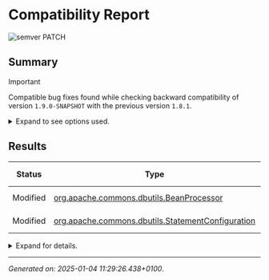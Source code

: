 
# Compatibility Report

![semver PATCH](https://img.shields.io/badge/semver-PATCH-yellow?logo=semver "semver PATCH")

## Summary

> [!IMPORTANT]
>
> Compatible bug fixes found while checking backward compatibility of version `1.9.0-SNAPSHOT` with the previous version `1.8.1`.

<details markdown="1">
<summary>Expand to see options used.</summary>

- **Report only summary**: No
- **Report only changes**: Yes
- **Report only binary-incompatible changes**: No
- **Access modifier filter**: `PROTECTED`
- **Old archives**:
  - ![commons-dbutils 1.8.1](https://img.shields.io/badge/commons_dbutils-1.8.1-blue "commons-dbutils 1.8.1")
- **New archives**:
  - ![commons-dbutils 1.9.0-SNAPSHOT](https://img.shields.io/badge/commons_dbutils-1.9.0_SNAPSHOT-blue "commons-dbutils 1.9.0-SNAPSHOT")
- **Evaluate annotations**: Yes
- **Include synthetic classes and class members**: No
- **Include specific elements**: No
- **Exclude specific elements**: No
- **Ignore all missing classes**: No
- **Ignore specific missing classes**: No
- **Treat changes as errors**:
  - Any changes: No
  - Binary incompatible changes: No
  - Source incompatible changes: No
  - Incompatible changes caused by excluded classes: Yes
  - Semantically incompatible changes: No
  - Semantically incompatible changes, including development versions: No
- **Classpath mode**: `ONE_COMMON_CLASSPATH`
- **Old classpath**:
```

```
- **New classpath**:
```

```

</details>


## Results

| Status   | Type                                                | Serialization       | Compatibility Changes |
|----------|-----------------------------------------------------|---------------------|-----------------------|
| Modified | [org.apache.commons.dbutils.BeanProcessor]          | ![Not serializable] | ![No changes]         |
| Modified | [org.apache.commons.dbutils.StatementConfiguration] | ![Not serializable] | ![No changes]         |

<details markdown="1">
<summary>Expand for details.</summary>

___

<a id="user-content-org.apache.commons.dbutils.beanprocessor"></a>
### `org.apache.commons.dbutils.BeanProcessor`

- [X] Binary-compatible
- [X] Source-compatible
- [X] Serialization-compatible

| Status   | Modifiers | Type  | Name            | Extends    | JDK                         | Serialization       | Compatibility Changes |
|----------|-----------|-------|-----------------|------------|-----------------------------|---------------------|-----------------------|
| Modified | `public`  | Class | `BeanProcessor` | [`Object`] | ~~JDK 8~~ &rarr; **JDK 11** | ![Not serializable] | ![No changes]         |


#### Methods

| Status | Modifiers                   | Generics | Type       | Method           | Annotations | Throws | Compatibility Changes |
|--------|-----------------------------|----------|------------|------------------|-------------|--------|-----------------------|
| Added  | **`final`** **`protected`** |          | **`void`** | **`finalize`**() |             |        | ![No changes]         |

___

<a id="user-content-org.apache.commons.dbutils.statementconfiguration"></a>
### `org.apache.commons.dbutils.StatementConfiguration`

- [X] Binary-compatible
- [X] Source-compatible
- [X] Serialization-compatible

| Status   | Modifiers | Type  | Name                     | Extends    | JDK                         | Serialization       | Compatibility Changes |
|----------|-----------|-------|--------------------------|------------|-----------------------------|---------------------|-----------------------|
| Modified | `public`  | Class | `StatementConfiguration` | [`Object`] | ~~JDK 8~~ &rarr; **JDK 11** | ![Not serializable] | ![No changes]         |


#### Methods

| Status | Modifiers                   | Generics | Type       | Method           | Annotations | Throws | Compatibility Changes |
|--------|-----------------------------|----------|------------|------------------|-------------|--------|-----------------------|
| Added  | **`final`** **`protected`** |          | **`void`** | **`finalize`**() |             |        | ![No changes]         |


</details>


___

*Generated on: 2025-01-04 11:29:26.438+0100*.

[No changes]: https://img.shields.io/badge/No_changes-green "No changes"
[Not serializable]: https://img.shields.io/badge/Not_serializable-green "Not serializable"
[`Object`]: # "java.lang.Object"
[org.apache.commons.dbutils.BeanProcessor]: #user-content-org.apache.commons.dbutils.beanprocessor
[org.apache.commons.dbutils.StatementConfiguration]: #user-content-org.apache.commons.dbutils.statementconfiguration

